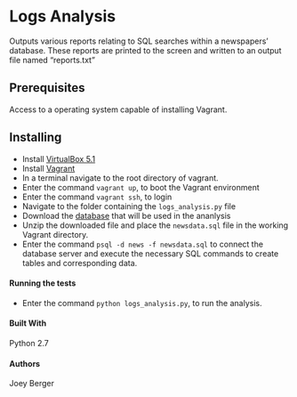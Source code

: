 # Logs Analysis
Outputs various reports relating to SQL searches within a newspapers’ database. These reports are printed to the screen and written to an output file named “reports.txt”

## Prerequisites
Access to a operating system capable of installing Vagrant.

## Installing
* Install [VirtualBox 5.1](https://www.virtualbox.org/wiki/Download_Old_Builds_5_1)
* Install [Vagrant](https://www.vagrantup.com/downloads.html)
* In a terminal navigate to the root directory of vagrant.
* Enter the command `vagrant up`, to boot the Vagrant environment
* Enter the command `vagrant ssh`, to login
* Navigate to the folder containing the `logs_analysis.py` file
* Download the [database](https://d17h27t6h515a5.cloudfront.net/topher/2016/August/57b5f748_newsdata/newsdata.zip) that will be used in the ananlysis
* Unzip the downloaded file and place the `newsdata.sql` file in the working Vagrant directory.
* Enter the command `psql -d news -f newsdata.sql` to connect the database server and execute the necessary SQL commands to create tables and corresponding data.

#### Running the tests
* Enter the command `python logs_analysis.py`, to run the analysis.

#### Built With
Python 2.7

#### Authors
Joey Berger
